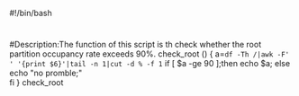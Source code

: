 #!/bin/bash
#
#Description:The function of this script is th check whether the root partition occupancy rate exceeds 90%.
check_root () {
        a=`df -Th /|awk -F' ' '{print $6}'|tail -n 1|cut -d % -f 1`
        if [ $a -ge 90 ];then
                echo $a;
        else
                echo "no promble;"              
        fi
}
check_root
